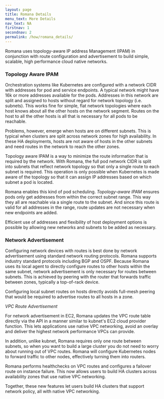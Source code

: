 ```yaml
---
layout: page
title: Romana Details
menu_text: More Details
nav_text: NA
firstnav: 1
secondnav: 2
permalink: /how/romana_details/
---
```


Romana uses topology-aware IP address Management (IPAM) in conjunction with route configuration and advertisement to build simple, scalable, high performance cloud native networks.

### Topology Aware IPAM 

Orchestration systems like Kubernetes are configured with a network CIDR with addresses for pod and service endpoints. A typical network might have 16k or more addresses available for the pods. Addresses in this network are split and assigned to hosts without regard for network topology (i.e. subnets). This works fine for simple, flat network topologies where each host knows about all the other hosts on the network segment. Routes on the host to all the other hosts is all that is necessary for all pods to be reachable. 

Problems, however, emerge when hosts are on different subnets. This is typical when clusters are split across network zones for high availability. In these HA deployments, hosts are not aware of hosts in the other subnets and need routes in the network to reach the other zones. 

Topology aware IPAM is a way to minimize the route information that is required by the network. With Romana, the full pod network CIDR is split into subnets that reflect network topology so that only a single route to each subnet is required. This operation is only possible when Kubernetes is made aware of the topology so that it can assign IP addresses based on which subnet a pod is located.

Romana enables this kind of pod scheduling. *Topology-aware IPAM* ensures pods only get addresses from within the correct subnet range. This way they all are reachable via a single route to the subnet. And since this route is valid for all addresses in the range, route updates are not necessary when new endpoints are added.

Efficient use of addresses and flexibility of host deployment options is possible by allowing new networks and subnets to be added as necessary. 

### Network Advertisement 

Configuring network devices with routes is best done by network advertisement using standard network routing protocols. Romana supports industry standard protocols including BGP and OSPF. Because Romana uses its local agent to directly configure routes to other hosts within the same subnet, network advertisement is only necessary for routes between subnets. This is achieved by peering with the router that forwards traffic between zones, typically a top-of-rack device. 

Configuring local subnet routes on hosts directly avoids full-mesh peering that would be required to advertise routes to all hosts in a zone. 

*VPC Route Advertisement* 

For network advertisement in EC2, Romana updates the VPC route table directly via the API in a manner similar to kubnet's EC2 cloud provider function. This lets applications use native VPC networking, avoid an overlay and deliver the highest network performance VPCs can provide.

In addition, unlike kubnet, Romana requires only one route between subnets, so when you want to build a large cluster you do not need to worry about running out of VPC routes. Romana will configure Kubernetes nodes to forward traffic to other nodes, effectively turning them into routers.

Romana performs healthchecks on VPC routes and configures a failover route on instance failure. This now allows users to build HA clusters across availability zones that use native VPC networking.

Together, these new features let users build HA clusters that support network policy, all with native VPC networking.
